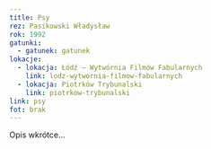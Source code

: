 ```yaml
---
title: Psy
rez: Pasikowski Władysław
rok: 1992
gatunki: 
  - gatunek: gatunek
lokacje:
  - lokacja: Łódź – Wytwórnia Filmów Fabularnych
    link: lodz-wytwornia-filmow-fabularnych
  - lokacja: Piotrków Trybunalski
    link: piotrkow-trybunalski
link: psy
fot: brak
---
```

Opis wkrótce…